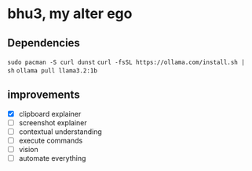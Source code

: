 # bhu3, my alter ego

## Dependencies
`sudo pacman -S curl dunst`
`curl -fsSL https://ollama.com/install.sh | sh`
`ollama pull llama3.2:1b`

## improvements

- [x] clipboard explainer
- [ ] screenshot explainer
- [ ] contextual understanding
- [ ] execute commands
- [ ] vision
- [ ] automate everything
